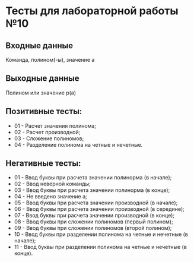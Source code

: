 # Тесты для лабораторной работы №10

## Входные данные
Команда, полином(-ы), значение a
## Выходные данные
Полином или значение p(a)

## Позитивные тесты:
- 01 - Расчет значения полинома;
- 02 - Расчет производной;
- 03 - Сложение полиномов;
- 04 - Разделение полинома на четные и нечетные.
## Негативные тесты:
- 01 - Ввод буквы при расчета значении полинорма (в начале);
- 02 - Ввод неверной команды;
- 03 - Ввод буквы при расчета значении полинорма (в конце);
- 04 - Не введено значение а;
- 05 - Ввод буквы при расчета значении производной (в начале);
- 06 - Ввод буквы при расчета значении производной (в середине);
- 07 - Ввод буквы при расчета значении производной (в конце);
- 08 - Ввод буквы при сложении полиномов (первый полином);
- 09 - Ввод буквы при сложении полиномов (второй полином);
- 10 - Ввод буквы при разделении полинома на четные и нечетные (в начале);
- 11 - Ввод буквы при разделении полинома на четные и нечетные (в конце).